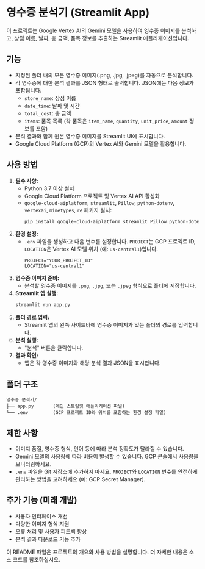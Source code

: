 # 영수증 분석기 (Streamlit App)

이 프로젝트는 Google Vertex AI의 Gemini 모델을 사용하여 영수증 이미지를 분석하고, 상점 이름, 날짜, 총 금액, 품목 정보를 추출하는 Streamlit 애플리케이션입니다.

## 기능

* 지정된 폴더 내의 모든 영수증 이미지(.png, .jpg, .jpeg)를 자동으로 분석합니다.
* 각 영수증에 대한 분석 결과를 JSON 형태로 출력합니다.  JSON에는 다음 정보가 포함됩니다:
    * `store_name`: 상점 이름
    * `date_time`: 날짜 및 시간
    * `total_cost`: 총 금액
    * `items`: 품목 목록 (각 품목은 `item_name`, `quantity`, `unit_price`, `amount` 정보를 포함)
* 분석 결과와 함께 원본 영수증 이미지를 Streamlit UI에 표시합니다.
* Google Cloud Platform (GCP)의 Vertex AI와 Gemini 모델을 활용합니다.


## 사용 방법

1. **필수 사항:**
    * Python 3.7 이상 설치
    * Google Cloud Platform 프로젝트 및 Vertex AI API 활성화
    * `google-cloud-aiplatform`, `streamlit`, `Pillow`, `python-dotenv`, `vertexai`, `mimetypes`, `re` 패키지 설치:
      ```bash
      pip install google-cloud-aiplatform streamlit Pillow python-dotenv vertexai mimetypes re
      ```
2. **환경 설정:**
    * `.env` 파일을 생성하고 다음 변수를 설정합니다.  `PROJECT`는 GCP 프로젝트 ID, `LOCATION`은 Vertex AI 모델 위치 (예: `us-central1`)입니다.
      ```
      PROJECT="YOUR_PROJECT_ID"
      LOCATION="us-central1"
      ```
3. **영수증 이미지 준비:**
    * 분석할 영수증 이미지를 `.png`, `.jpg`, 또는 `.jpeg` 형식으로 폴더에 저장합니다.
4. **Streamlit 앱 실행:**
    ```bash
    streamlit run app.py
    ```
5. **폴더 경로 입력:**
    * Streamlit 앱의 왼쪽 사이드바에 영수증 이미지가 있는 폴더의 경로를 입력합니다.
6. **분석 실행:**
    * "분석" 버튼을 클릭합니다.
7. **결과 확인:**
    * 앱은 각 영수증 이미지와 해당 분석 결과 JSON을 표시합니다.


## 폴더 구조

```
영수증 분석기/
├── app.py       (메인 스트림릿 애플리케이션 파일)
└── .env         (GCP 프로젝트 ID와 위치를 포함하는 환경 설정 파일)
```

## 제한 사항

* 이미지 품질, 영수증 형식, 언어 등에 따라 분석 정확도가 달라질 수 있습니다.
* Gemini 모델의 사용량에 따라 비용이 발생할 수 있습니다.  GCP 콘솔에서 사용량을 모니터링하세요.
*  `.env` 파일을 Git 저장소에 추가하지 마세요.  `PROJECT`와 `LOCATION` 변수를 안전하게 관리하는 방법을 고려하세요 (예: GCP Secret Manager).


## 추가 기능 (미래 개발)

* 사용자 인터페이스 개선
* 다양한 이미지 형식 지원
* 오류 처리 및 사용자 피드백 향상
* 분석 결과 다운로드 기능 추가


이 README 파일은 프로젝트의 개요와 사용 방법을 설명합니다.  더 자세한 내용은 소스 코드를 참조하십시오.